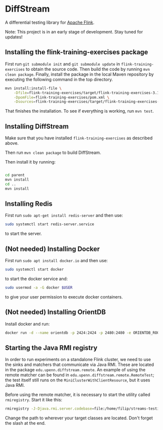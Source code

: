 # DiffStream

A differential testing library for [Apache Flink](https://flink.apache.org/).

Note: This project is in an early stage of development. Stay tuned for updates!

## Installing the flink-training-exercises package

First run `git submodule init` and `git submodule update` in `flink-training-exercises` to obtain the source code.
Then build the code by running `mvn clean package`. Finally, install the package in the local Maven repository by
executing the following command in the top directory.

```sh
mvn install:install-file \
    -Dfile=flink-training-exercises/target/flink-training-exercises-3.1.1.jar \
    -DpomFile=flink-training-exercises/pom.xml \
    -Dsources=flink-training-exercises/target/flink-training-exercises-3.1.1-sources.jar
```

That finishes the installation. To see if everything is working, run `mvn test`.

## Installing DiffStream

Make sure that you have installed `flink-training-exercises` as described above.

Then run `mvn clean package` to build DiffStream.

Then install it by running:

```sh

cd parent
mvn install
cd ..
mvn install
```

## Installing Redis

First run `sudo apt-get install redis-server` and then use:

```sh
sudo systemctl start redis-server.service
```

to start the server.

## (Not needed) Installing Docker

First run `sudo apt install docker.io` and then use:

```sh
sudo systemctl start docker
```

to start the docker service and:

```sh
sudo usermod -a -G docker $USER
```

to give your user permission to execute docker containers.

## (Not needed) Installing OrientDB

Install docker and run:

```sh
docker run -d --name orientdb -p 2424:2424 -p 2480:2480 -e ORIENTDB_ROOT_PASSWORD=root orientdb:latest
```

## Starting the Java RMI registry

In order to run experiments on a standalone Flink cluster, we need
to use the sinks and matchers that communicate via Java RMI. These
are located in the package `edu.upenn.diffstream.remote`. An
example of using the remote matcher can be found in
`edu.upenn.diffstream.remote.RemoteTest`; the test itself still
runs on the `MiniClusterWithClientResource`, but it uses Java RMI.

Before using the remote matcher, it is necessary to start the
utility called `rmiregistry`. Start it like this:

```sh
rmiregistry -J-Djava.rmi.server.codebase=file:/home/filip/streams-testing/target/classes/ &
```

Change the path to wherever your target classes are located. Don't
forget the slash at the end.

